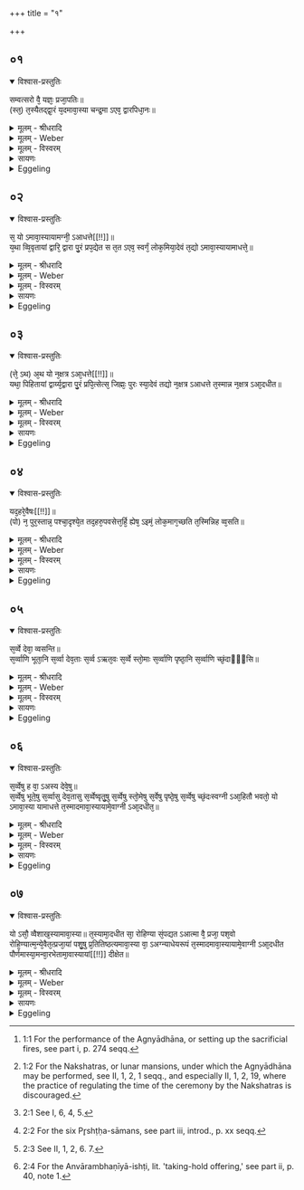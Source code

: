 +++
title = "१"

+++


## ०१


<details open><summary>विश्वास-प्रस्तुतिः</summary>

सम्वत्सरो वै᳘ यज्ञः᳘ प्रजा᳘पतिः॥  
(स्त᳘) त᳘स्यैतद्द्वा᳘रं य᳘दमावा᳘स्या चन्द्र᳘मा ऽएव᳘ द्वारपिधा᳘नः॥
</details>

<details><summary>मूलम् - श्रीधरादि</summary>

सम्वत्सरो वै᳘ यज्ञः᳘ प्रजा᳘पतिः॥  
(स्त᳘) त᳘स्यैतद्द्वा᳘रं य᳘दमावा᳘स्या चन्द्र᳘मा ऽएव᳘ द्वारपिधा᳘नः॥
</details>

<details><summary>मूलम् - Weber</summary>

संवत्सरो वै᳘ यज्ञः᳘ प्रजा᳘पतिः॥  
त᳘स्यैतद्द्वा᳘रं य᳘दमावाॗस्या चन्द्र᳘मा एव᳘ द्वारपिधा᳘नः॥
</details>

<details><summary>मूलम् - विस्वरम्</summary>


</details>

<details><summary>सायणः</summary>

…
</details>

<details><summary>Eggeling</summary>

1. Verily, Prajāpati, the Sacrifice, is the Year: the night of new moon is its gate, and the moon itself is the bolt of the gate.
</details>


## ०२


<details open><summary>विश्वास-प्रस्तुतिः</summary>

स᳘ यो ऽमावा᳘स्यायामग्नी᳘ ऽआधत्ते[[!!]]॥  
य᳘था व्वि᳘वृतायां द्वारि᳘ द्वारा पु᳘रं प्रप᳘द्येत स त᳘त ऽएव᳘ स्वर्गं᳘ लोक᳘मिया᳘देवं त᳘द्यो ऽमावा᳘स्यायामाधत्ते᳘॥
</details>

<details><summary>मूलम् - श्रीधरादि</summary>

स᳘ यो ऽमावा᳘स्यायामग्नी᳘ ऽआधत्ते[[!!]]॥  
य᳘था व्वि᳘वृतायां द्वारि᳘ द्वारा पु᳘रं प्रप᳘द्येत स त᳘त ऽएव᳘ स्वर्गं᳘ लोक᳘मिया᳘देवं त᳘द्यो ऽमावा᳘स्यायामाधत्ते᳘॥
</details>

<details><summary>मूलम् - Weber</summary>

सॗ योऽमाॗवास्यायामग्नी᳘ आधत्ते᳟॥  
य᳘था वि᳘वृतायां द्वारि᳘ द्वारा पु᳘रम् प्रप᳘द्येत स त᳘त एव᳘ स्वर्गं᳘ लोक᳘मिया᳘देवं तॗद्योऽमावाॗस्यायामाधत्ते᳟॥
</details>

<details><summary>मूलम् - विस्वरम्</summary>


</details>

<details><summary>सायणः</summary>

…
</details>

<details><summary>Eggeling</summary>

2. And when one lays down the two fires at new moon [^egg_69],--even as one would enter a stronghold by the gate, when the gate is open, and would thence reach the world of heaven, so it is when one lays down the fires at new moon.

[^egg_69]: 1:1 For the performance of the Agnyādhāna, or setting up the sacrificial fires, see part i, p. 274 seqq.
</details>


## ०३


<details open><summary>विश्वास-प्रस्तुतिः</summary>

(त्ते᳘ ऽथ) अ᳘थ यो न᳘क्षत्र ऽआ᳘धत्ते[[!!]]॥  
यथा᳘ पिहितायां द्वार्य्य᳘द्वारा पु᳘रं प्रपि᳘त्सेत्स᳘ जिह्मः᳘ पुरः स्या᳘देवं तद्यो न᳘क्षत्र ऽआधत्ते त᳘स्मान्न न᳘क्षत्र ऽआ᳘दधीत॥
</details>

<details><summary>मूलम् - श्रीधरादि</summary>

(त्ते᳘ ऽथ) अ᳘थ यो न᳘क्षत्र ऽआ᳘धत्ते[[!!]]॥  
यथा᳘ पिहितायां द्वार्य्य᳘द्वारा पु᳘रं प्रपि᳘त्सेत्स᳘ जिह्मः᳘ पुरः स्या᳘देवं तद्यो न᳘क्षत्र ऽआधत्ते त᳘स्मान्न न᳘क्षत्र ऽआ᳘दधीत॥
</details>

<details><summary>मूलम् - Weber</summary>

अ᳘थ यो न᳘क्षत्र आधत्ते᳟॥  
यथा᳘पिहितायां द्वार्य᳘द्वारा पु᳘रम् प्रपि᳘त्सेत्स᳘ जिह्मः᳘ पुरः स्या᳘देवं तद्यो न᳘क्षत्र आधत्ते त᳘स्मान्न न᳘क्षत्र आ᳘दधीत॥
</details>

<details><summary>मूलम् - विस्वरम्</summary>


</details>

<details><summary>सायणः</summary>

…
</details>

<details><summary>Eggeling</summary>

2. And if one lays down the fires under a (special) asterism [^egg_70],--just as if one tried to enter a stronghold, when the gate is closed, in some other way than through the gate, and failed to get inside the stronghold, so it is when one lays down the fires under an asterism: let him therefore not lay down the fires under an asterism.

[^egg_70]: 1:2 For the Nakshatras, or lunar mansions, under which the Agnyādhāna may be performed, see II, 1, 2, 1 seqq., and especially II, 1, 2, 19, where the practice of regulating the time of the ceremony by the Nakshatras is discouraged.
</details>


## ०४


<details open><summary>विश्वास-प्रस्तुतिः</summary>

यद᳘हरे᳘वैषः[[!!]]॥  
(पो) न᳘ पुर᳘स्तान्न᳘ पश्चा᳘दृश्ये᳘त तद᳘हरु᳘पवसेत्त᳘र्हि᳘ ह्येष᳘ ऽइमं᳘ लोक᳘माग᳘च्छति त᳘स्मिन्निह व्व᳘सति॥
</details>

<details><summary>मूलम् - श्रीधरादि</summary>

यद᳘हरे᳘वैषः[[!!]]॥  
(पो) न᳘ पुर᳘स्तान्न᳘ पश्चा᳘दृश्ये᳘त तद᳘हरु᳘पवसेत्त᳘र्हि᳘ ह्येष᳘ ऽइमं᳘ लोक᳘माग᳘च्छति त᳘स्मिन्निह व्व᳘सति॥
</details>

<details><summary>मूलम् - Weber</summary>

यद᳘हरेॗवैषः᳟॥  
न᳘ पुर᳘स्तान्न᳘ पश्चा᳘द्दृश्ये᳘त तद᳘हरु᳘पवसेत्त᳘र्हिॗ ह्येष᳘ इमं᳘ लोक᳘माग᳘छति त᳘स्मिन्निह व᳘सति॥
</details>

<details><summary>मूलम् - विस्वरम्</summary>


</details>

<details><summary>सायणः</summary>

…
</details>

<details><summary>Eggeling</summary>

4. On the same day on which that one (the moon) should not be seen either in the east or in the west,

let him fast, for it is then that he (the moon) comes to this world [^egg_71], and on that (day) he abides here (on the sacrificial ground).

[^egg_71]: 2:1 See I, 6, 4, 5.
</details>


## ०५


<details open><summary>विश्वास-प्रस्तुतिः</summary>

स᳘र्व्वे देवा᳘ व्वसन्ति॥  
स᳘र्व्वाणि भूता᳘नि स᳘र्व्वा देव᳘ताः स᳘र्व्व ऽऋत᳘वः स᳘र्व्वे स्तो᳘माः स᳘र्व्वाणि पृष्ठा᳘नि स᳘र्व्वाणि च्छं᳘दाᳫँ᳭सि॥
</details>

<details><summary>मूलम् - श्रीधरादि</summary>

स᳘र्व्वे देवा᳘ व्वसन्ति॥  
स᳘र्व्वाणि भूता᳘नि स᳘र्व्वा देव᳘ताः स᳘र्व्व ऽऋत᳘वः स᳘र्व्वे स्तो᳘माः स᳘र्व्वाणि पृष्ठा᳘नि स᳘र्व्वाणि च्छं᳘दाᳫँ᳭सि॥
</details>

<details><summary>मूलम् - Weber</summary>

स᳘र्वे देवा᳘ वसन्ति॥  
स᳘र्वाणि भूता᳘नि स᳘र्वा देव᳘ताः स᳘र्व ऋत᳘वः स᳘र्वे स्तो᳘माः स᳘र्वाणि पृष्ठा᳘नि स᳘र्वाणि छ᳘न्दांसि॥
</details>

<details><summary>मूलम् - विस्वरम्</summary>


</details>

<details><summary>सायणः</summary>

…
</details>

<details><summary>Eggeling</summary>

5. And all the gods abide (here), all the spirits, all the deities, all the seasons, all the Stomas (hymn-forms), all the Pr̥shṭḥas [^egg_72], and all the metres.

[^egg_72]: 2:2 For the six Pr̥shṭḥa-sāmans, see part iii, introd., p. xx seqq.
</details>


## ०६


<details open><summary>विश्वास-प्रस्तुतिः</summary>

स᳘र्व्वेषु ह वा᳘ ऽअस्य देवे᳘षु॥  
स᳘र्व्वेषु भूते᳘षु स᳘र्व्वासु देव᳘तासु स᳘र्व्वेष्वृतु᳘षु स᳘र्व्वेषु स्तो᳘मेषु स᳘र्वेषु पृष्ठे᳘षु स᳘र्व्वेषु च्छं᳘दःस्वग्नी ऽआ᳘हितौ भवतो᳘ यो ऽमावा᳘स्या यामाधत्ते त᳘स्मादमावा᳘स्यायामे᳘वाग्नी ऽआ᳘दधीत᳘॥
</details>

<details><summary>मूलम् - श्रीधरादि</summary>

स᳘र्व्वेषु ह वा᳘ ऽअस्य देवे᳘षु॥  
स᳘र्व्वेषु भूते᳘षु स᳘र्व्वासु देव᳘तासु स᳘र्व्वेष्वृतु᳘षु स᳘र्व्वेषु स्तो᳘मेषु स᳘र्वेषु पृष्ठे᳘षु स᳘र्व्वेषु च्छं᳘दःस्वग्नी ऽआ᳘हितौ भवतो᳘ यो ऽमावा᳘स्या यामाधत्ते त᳘स्मादमावा᳘स्यायामे᳘वाग्नी ऽआ᳘दधीत᳘॥
</details>

<details><summary>मूलम् - Weber</summary>

स᳘र्वेषु ह वा᳘ अस्य देवे᳘षु॥  
स᳘र्वेषु भूते᳘षु स᳘र्वासु देव᳘तासु स᳘र्वेष्वृतु᳘षु स᳘र्वेषु स्तो᳘मेषु स᳘र्वेषु पृष्ठे᳘षु स᳘र्वेषु छ᳘न्दःस्वग्नी आ᳘हितौ भवतोॗ योऽमावाॗस्यायामाधत्ते त᳘स्मादमावाॗस्यायामेॗवाग्नी आ᳘दधीत॥
</details>

<details><summary>मूलम् - विस्वरम्</summary>


</details>

<details><summary>सायणः</summary>

…
</details>

<details><summary>Eggeling</summary>

6. And, verily, it is for all the gods, for all spirits, for all deities, for all seasons, for all Stomas, for all Pr̥shṭḥas, and for all metres that the fires of him are laid down who lays them down at new moon: he should therefore lay them down at new moon.
</details>


## ०७


<details open><summary>विश्वास-प्रस्तुतिः</summary>

यो ऽसौ᳘ व्वैशाख᳘स्यामावा᳘स्या॥ 
त᳘स्यामा᳘दधीत सा᳘ रोहिण्या सं᳘पद्यत ऽआत्मा वै᳘ प्रजा᳘ पश᳘वो रोहि᳘ण्यात्म᳘न्ये᳘वैत᳘त्प्रजा᳘यां पशु᳘षु प्र᳘तितिष्ठत्यमावा᳘स्या वा᳘ ऽअग्न्याधेयरूपं त᳘स्मादमावा᳘स्यायामे᳘वाग्नी ऽआ᳘दधीत पौर्णमास्या᳘मन्वा᳘रभेतामा᳘वास्यायां[[!!]] दीक्षेत॥
</details>

<details><summary>मूलम् - श्रीधरादि</summary>

यो ऽसौ᳘ व्वैशाख᳘स्यामावा᳘स्या॥ 
त᳘स्यामा᳘दधीत सा᳘ रोहिण्या सं᳘पद्यत ऽआत्मा वै᳘ प्रजा᳘ पश᳘वो रोहि᳘ण्यात्म᳘न्ये᳘वैत᳘त्प्रजा᳘यां पशु᳘षु प्र᳘तितिष्ठत्यमावा᳘स्या वा᳘ ऽअग्न्याधेयरूपं त᳘स्मादमावा᳘स्यायामे᳘वाग्नी ऽआ᳘दधीत पौर्णमास्या᳘मन्वा᳘रभेतामा᳘वास्यायां[[!!]] दीक्षेत॥
</details>

<details><summary>मूलम् - Weber</summary>

योऽसौ᳘ वैशाख᳘स्यामावाॗस्या त᳘स्यामा᳘दधीत सा᳘ रोहिण्या स᳘म्पद्यत आत्मा वै प्रजा᳘ पश᳘वो रोहिॗण्यात्म᳘न्येॗवैत᳘त्प्रजा᳘याम् पशु᳘षु प्र᳘तितिष्ठत्यमावाॗस्या वा᳘ अग्न्याधेयरूपं त᳘स्मादमावाॗस्यायामेॗवाग्नी आ᳘दधीत पौर्णमास्या᳘मन्वा᳘रभेतामावाॗस्यायां दीक्षेत॥
</details>

<details><summary>मूलम् - विस्वरम्</summary>


</details>

<details><summary>सायणः</summary>

…
</details>

<details><summary>Eggeling</summary>

7. He may lay down the fires on the new moon which falls in the (month) Vaiśākha, for that coincides with the Rohiṇī (asterism); for the Rohiṇī means the self, offspring and cattle [^egg_73]: he thus becomes established in a self, in offspring and cattle. But, indeed, the new moon is the form of the Agnyādheya: let him therefore lay down the fires at new moon;--let him perform the preliminary ceremony [^egg_74] at full moon, and the initiation ceremony at new moon.

[^egg_73]: 2:3 See II, 1, 2, 6. 7.

[^egg_74]: 2:4 For the Anvārambhaṇīyā-ishṭi, lit. 'taking-hold offering,' see part ii, p. 40, note 1.
</details>


